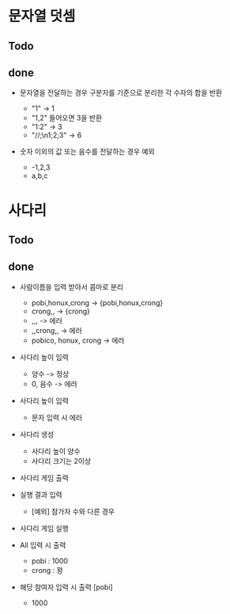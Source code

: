 # 문자열 덧셈

## Todo

## done

* 문자열을 전달하는 경우 구분자를 기준으로 분리한 각 수자의 합을 반환
    * "1" -> 1
    * "1,2" 들어오면 3을 반환
    * "1:2" -> 3
    * "//;\n1;2;3" -> 6
    
* 숫자 이외의 값 또는 음수를 전달하는 경우 예외
    * -1,2,3
    * a,b,c

# 사다리

## Todo

    
## done
* 사람이름을 입력 받아서 콤마로 분리
    * pobi,honux,crong -> {pobi,honux,crong}
    * crong,, -> {crong}
    * ,,, -> 에러
    * ,,crong,, -> 에러
    * pobico, honux, crong -> 에러
    
* 사다리 높이 입력
    * 양수 -> 정상
    * 0, 음수 -> 에러

* 사다리 높이 입력
    * 문자 입력 시 에러
    
* 사다리 생성
    * 사다리 높이 양수
    * 사다리 크기는 2이상
    
* 사다리 게임 출력

* 실행 결과 입력
    * [예외] 참가자 수와 다른 경우
    
* 사다리 게임 실행

* All 입력 시 출력
    * pobi : 1000
    * crong : 꽝
* 해당 참여자 입력 시 출력 [pobi]
    * 1000